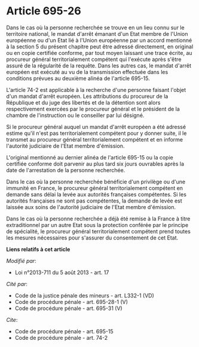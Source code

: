 # Article 695-26

Dans le cas où la personne recherchée se trouve en un lieu connu sur le territoire national, le mandat d'arrêt émanant d'un
Etat membre de l'Union européenne ou d'un Etat lié à l'Union européenne par un accord mentionné à la section 5 du présent
chapitre peut être adressé directement, en original ou en copie certifiée conforme, par tout moyen laissant une trace écrite,
au procureur général territorialement compétent qui l'exécute après s'être assuré de la régularité de la requête. Dans les
autres cas, le mandat d'arrêt européen est exécuté au vu de la transmission effectuée dans les conditions prévues au deuxième
alinéa de l'article 695-15. 

L'article 74-2 est applicable à la recherche d'une personne faisant l'objet d'un mandat d'arrêt européen. Les attributions du
procureur de la République et du juge des libertés et de la détention sont alors respectivement exercées par le procureur
général et le président de la chambre de l'instruction ou le conseiller par lui désigné. 

Si le procureur général auquel un mandat d'arrêt européen a été adressé estime qu'il n'est pas territorialement compétent
pour y donner suite, il le transmet au procureur général territorialement compétent et en informe l'autorité judiciaire de
l'Etat membre d'émission. 

L'original mentionné au dernier alinéa de l'article 695-15 ou la copie certifiée conforme doit parvenir au plus tard six
jours ouvrables après la date de l'arrestation de la personne recherchée. 

Dans le cas où la personne recherchée bénéficie d'un privilège ou d'une immunité en France, le procureur général
territorialement compétent en demande sans délai la levée aux autorités françaises compétentes. Si les autorités françaises
ne sont pas compétentes, la demande de levée est laissée aux soins de l'autorité judiciaire de l'Etat membre d'émission. 

Dans le cas où la personne recherchée a déjà été remise à la France à titre extraditionnel par un autre Etat sous la
protection conférée par le principe de spécialité, le procureur général territorialement compétent prend toutes les mesures
nécessaires pour s'assurer du consentement de cet Etat.

**Liens relatifs à cet article**

_Modifié par_:

  - Loi n°2013-711 du 5 août 2013 - art. 17

_Cité par_:

  - Code de la justice pénale des mineurs - art. L332-1 (VD)
  - Code de procédure pénale - art. 695-28-1 (V)
  - Code de procédure pénale - art. 695-31 (V)

_Cite_:

  - Code de procédure pénale - art. 695-15
  - Code de procédure pénale - art. 74-2
